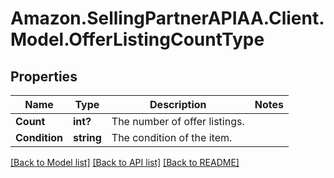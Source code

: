 # Amazon.SellingPartnerAPIAA.Client.Model.OfferListingCountType
## Properties

Name | Type | Description | Notes
------------ | ------------- | ------------- | -------------
**Count** | **int?** | The number of offer listings. | 
**Condition** | **string** | The condition of the item. | 

[[Back to Model list]](../README.md#documentation-for-models) [[Back to API list]](../README.md#documentation-for-api-endpoints) [[Back to README]](../README.md)


